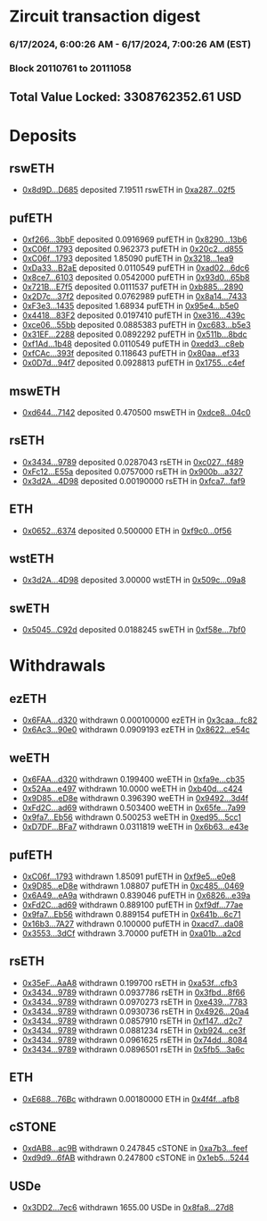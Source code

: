 # Zircuit transaction digest
### 6/17/2024, 6:00:26 AM - 6/17/2024, 7:00:26 AM (EST)
### Block 20110761 to 20111058

## Total Value Locked: 3308762352.61 USD

# Deposits
## rswETH
- [0x8d9D...D685](https://etherscan.io/address/0x8d9De28C0b82EF007E7FF9c92943A46E3435D685) deposited 7.19511 rswETH in [0xa287...02f5](https://etherscan.io/tx/0x8d9De28C0b82EF007E7FF9c92943A46E3435D685)
## pufETH
- [0xf266...3bbF](https://etherscan.io/address/0xf266D4408477AD5281fC2C5D6F4F476d97F03bbF) deposited 0.0916969 pufETH in [0x8290...13b6](https://etherscan.io/tx/0xf266D4408477AD5281fC2C5D6F4F476d97F03bbF)
- [0xC06f...1793](https://etherscan.io/address/0xC06f0351c12e44599dc6491f2C32a8495D4e1793) deposited 0.962373 pufETH in [0x20c2...d855](https://etherscan.io/tx/0xC06f0351c12e44599dc6491f2C32a8495D4e1793)
- [0xC06f...1793](https://etherscan.io/address/0xC06f0351c12e44599dc6491f2C32a8495D4e1793) deposited 1.85090 pufETH in [0x3218...1ea9](https://etherscan.io/tx/0xC06f0351c12e44599dc6491f2C32a8495D4e1793)
- [0xDa33...B2aE](https://etherscan.io/address/0xDa334F6584dE32FA62d34ef6ef689e8a9a09B2aE) deposited 0.0110549 pufETH in [0xad02...6dc6](https://etherscan.io/tx/0xDa334F6584dE32FA62d34ef6ef689e8a9a09B2aE)
- [0x8ce7...6103](https://etherscan.io/address/0x8ce767CD0fB5cDBB391cC855f621d533e8de6103) deposited 0.0542000 pufETH in [0x93d0...65b8](https://etherscan.io/tx/0x8ce767CD0fB5cDBB391cC855f621d533e8de6103)
- [0x721B...E7f5](https://etherscan.io/address/0x721Bc70bb49ebFFb973ED8b7280A67a7B367E7f5) deposited 0.0111537 pufETH in [0xb885...2890](https://etherscan.io/tx/0x721Bc70bb49ebFFb973ED8b7280A67a7B367E7f5)
- [0x2D7c...37f2](https://etherscan.io/address/0x2D7c06f6838ba9308d8BF49dd13EEf235A4437f2) deposited 0.0762989 pufETH in [0x8a14...7433](https://etherscan.io/tx/0x2D7c06f6838ba9308d8BF49dd13EEf235A4437f2)
- [0xF3e3...1435](https://etherscan.io/address/0xF3e3b29157338C0BCA61024c83aFFA2Cc3521435) deposited 1.68934 pufETH in [0x95e4...b5e0](https://etherscan.io/tx/0xF3e3b29157338C0BCA61024c83aFFA2Cc3521435)
- [0x4418...83F2](https://etherscan.io/address/0x44189E583ca84a591c14501A5A39F0E0Eee483F2) deposited 0.0197410 pufETH in [0xe316...439c](https://etherscan.io/tx/0x44189E583ca84a591c14501A5A39F0E0Eee483F2)
- [0xce06...55bb](https://etherscan.io/address/0xce0678315ED8134c08651dD75F4343e0FBf055bb) deposited 0.0885383 pufETH in [0xc683...b5e3](https://etherscan.io/tx/0xce0678315ED8134c08651dD75F4343e0FBf055bb)
- [0x31EF...2288](https://etherscan.io/address/0x31EFE67045Eb9D05FBdb0E72886ffc523f0B2288) deposited 0.0892292 pufETH in [0x511b...8bdc](https://etherscan.io/tx/0x31EFE67045Eb9D05FBdb0E72886ffc523f0B2288)
- [0xf1Ad...1b48](https://etherscan.io/address/0xf1AdE14a962D499e4F4Fd2860203C90f724d1b48) deposited 0.0110549 pufETH in [0xedd3...c8eb](https://etherscan.io/tx/0xf1AdE14a962D499e4F4Fd2860203C90f724d1b48)
- [0xfCAc...393f](https://etherscan.io/address/0xfCAcFa0358BFc5193a21e81Ec5bDCaa6FFf3393f) deposited 0.118643 pufETH in [0x80aa...ef33](https://etherscan.io/tx/0xfCAcFa0358BFc5193a21e81Ec5bDCaa6FFf3393f)
- [0x0D7d...94f7](https://etherscan.io/address/0x0D7d5A49EAf814E567683c3Bb9676Fb04Bd994f7) deposited 0.0928813 pufETH in [0x1755...c4ef](https://etherscan.io/tx/0x0D7d5A49EAf814E567683c3Bb9676Fb04Bd994f7)
## mswETH
- [0xd644...7142](https://etherscan.io/address/0xd64475c64c83aF370b98CfBE08D94a236F9b7142) deposited 0.470500 mswETH in [0xdce8...04c0](https://etherscan.io/tx/0xd64475c64c83aF370b98CfBE08D94a236F9b7142)
## rsETH
- [0x3434...9789](https://etherscan.io/address/0x34349c5569e7B846c3558961552D2202760A9789) deposited 0.0287043 rsETH in [0xc027...f489](https://etherscan.io/tx/0x34349c5569e7B846c3558961552D2202760A9789)
- [0xFc12...E55a](https://etherscan.io/address/0xFc129779A1bB1059b2cA78ff4a9ae591F1B2E55a) deposited 0.0757000 rsETH in [0x900b...a327](https://etherscan.io/tx/0xFc129779A1bB1059b2cA78ff4a9ae591F1B2E55a)
- [0x3d2A...4D98](https://etherscan.io/address/0x3d2A0013d17BBA600eEa7e8A2990c33c999d4D98) deposited 0.00190000 rsETH in [0xfca7...faf9](https://etherscan.io/tx/0x3d2A0013d17BBA600eEa7e8A2990c33c999d4D98)
## ETH
- [0x0652...6374](https://etherscan.io/address/0x06522EEFa8002d2843E79fB57201539f31e76374) deposited 0.500000 ETH in [0xf9c0...0f56](https://etherscan.io/tx/0x06522EEFa8002d2843E79fB57201539f31e76374)
## wstETH
- [0x3d2A...4D98](https://etherscan.io/address/0x3d2A0013d17BBA600eEa7e8A2990c33c999d4D98) deposited 3.00000 wstETH in [0x509c...09a8](https://etherscan.io/tx/0x3d2A0013d17BBA600eEa7e8A2990c33c999d4D98)
## swETH
- [0x5045...C92d](https://etherscan.io/address/0x5045422807906613dC47Dca0405F73E3701bC92d) deposited 0.0188245 swETH in [0xf58e...7bf0](https://etherscan.io/tx/0x5045422807906613dC47Dca0405F73E3701bC92d)
# Withdrawals
## ezETH
- [0x6FAA...d320](https://etherscan.io/address/0x6FAA40d289370156eFAA73Ca08863dB8315Cd320) withdrawn 0.000100000 ezETH in [0x3caa...fc82](https://etherscan.io/tx/0x6FAA40d289370156eFAA73Ca08863dB8315Cd320)
- [0x6Ac3...90e0](https://etherscan.io/address/0x6Ac31260b64Ecc7A5a89476F2E7B75Ba1F1690e0) withdrawn 0.0909193 ezETH in [0x8622...e54c](https://etherscan.io/tx/0x6Ac31260b64Ecc7A5a89476F2E7B75Ba1F1690e0)
## weETH
- [0x6FAA...d320](https://etherscan.io/address/0x6FAA40d289370156eFAA73Ca08863dB8315Cd320) withdrawn 0.199400 weETH in [0xfa9e...cb35](https://etherscan.io/tx/0x6FAA40d289370156eFAA73Ca08863dB8315Cd320)
- [0x52Aa...e497](https://etherscan.io/address/0x52Aa899454998Be5b000Ad077a46Bbe360F4e497) withdrawn 10.0000 weETH in [0xb40d...c424](https://etherscan.io/tx/0x52Aa899454998Be5b000Ad077a46Bbe360F4e497)
- [0x9D85...eD8e](https://etherscan.io/address/0x9D85fc6DfD4A1F0Ed4E32d0F09D9d4bFACdEeD8e) withdrawn 0.396390 weETH in [0x9492...3d4f](https://etherscan.io/tx/0x9D85fc6DfD4A1F0Ed4E32d0F09D9d4bFACdEeD8e)
- [0xFd2C...ad69](https://etherscan.io/address/0xFd2Cd38AdB9Cb3ABae71F806F5c931193cFAad69) withdrawn 0.503400 weETH in [0x65fe...7a99](https://etherscan.io/tx/0xFd2Cd38AdB9Cb3ABae71F806F5c931193cFAad69)
- [0x9fa7...Eb56](https://etherscan.io/address/0x9fa7dAd452F5ea7dCC8b468408E58f189F11Eb56) withdrawn 0.500253 weETH in [0xed95...5cc1](https://etherscan.io/tx/0x9fa7dAd452F5ea7dCC8b468408E58f189F11Eb56)
- [0xD7DF...BFa7](https://etherscan.io/address/0xD7DF7E085214743530afF339aFC420c7c720BFa7) withdrawn 0.0311819 weETH in [0x6b63...e43e](https://etherscan.io/tx/0xD7DF7E085214743530afF339aFC420c7c720BFa7)
## pufETH
- [0xC06f...1793](https://etherscan.io/address/0xC06f0351c12e44599dc6491f2C32a8495D4e1793) withdrawn 1.85091 pufETH in [0xf9e5...e0e8](https://etherscan.io/tx/0xC06f0351c12e44599dc6491f2C32a8495D4e1793)
- [0x9D85...eD8e](https://etherscan.io/address/0x9D85fc6DfD4A1F0Ed4E32d0F09D9d4bFACdEeD8e) withdrawn 1.08807 pufETH in [0xc485...0469](https://etherscan.io/tx/0x9D85fc6DfD4A1F0Ed4E32d0F09D9d4bFACdEeD8e)
- [0x6A49...eA9a](https://etherscan.io/address/0x6A49d51d8c920fcC40b99F424312c5630FD6eA9a) withdrawn 0.839046 pufETH in [0x6826...e39a](https://etherscan.io/tx/0x6A49d51d8c920fcC40b99F424312c5630FD6eA9a)
- [0xFd2C...ad69](https://etherscan.io/address/0xFd2Cd38AdB9Cb3ABae71F806F5c931193cFAad69) withdrawn 0.889100 pufETH in [0xf9df...77ae](https://etherscan.io/tx/0xFd2Cd38AdB9Cb3ABae71F806F5c931193cFAad69)
- [0x9fa7...Eb56](https://etherscan.io/address/0x9fa7dAd452F5ea7dCC8b468408E58f189F11Eb56) withdrawn 0.889154 pufETH in [0x641b...6c71](https://etherscan.io/tx/0x9fa7dAd452F5ea7dCC8b468408E58f189F11Eb56)
- [0x16b3...7A27](https://etherscan.io/address/0x16b351E397a438eD065f8a67E59e56C1f99d7A27) withdrawn 0.100000 pufETH in [0xacd7...da08](https://etherscan.io/tx/0x16b351E397a438eD065f8a67E59e56C1f99d7A27)
- [0x3553...3dCf](https://etherscan.io/address/0x355317b8fFA784Cba6519454f47Ba3Ab447a3dCf) withdrawn 3.70000 pufETH in [0xa01b...a2cd](https://etherscan.io/tx/0x355317b8fFA784Cba6519454f47Ba3Ab447a3dCf)
## rsETH
- [0x35eF...AaA8](https://etherscan.io/address/0x35eF983C0D040E2DeAeFCe5245F7193e01A8AaA8) withdrawn 0.199700 rsETH in [0xa53f...cfb3](https://etherscan.io/tx/0x35eF983C0D040E2DeAeFCe5245F7193e01A8AaA8)
- [0x3434...9789](https://etherscan.io/address/0x34349c5569e7B846c3558961552D2202760A9789) withdrawn 0.0937786 rsETH in [0x3fbd...8f66](https://etherscan.io/tx/0x34349c5569e7B846c3558961552D2202760A9789)
- [0x3434...9789](https://etherscan.io/address/0x34349c5569e7B846c3558961552D2202760A9789) withdrawn 0.0970273 rsETH in [0xe439...7783](https://etherscan.io/tx/0x34349c5569e7B846c3558961552D2202760A9789)
- [0x3434...9789](https://etherscan.io/address/0x34349c5569e7B846c3558961552D2202760A9789) withdrawn 0.0930736 rsETH in [0x4926...20a4](https://etherscan.io/tx/0x34349c5569e7B846c3558961552D2202760A9789)
- [0x3434...9789](https://etherscan.io/address/0x34349c5569e7B846c3558961552D2202760A9789) withdrawn 0.0857910 rsETH in [0xf147...d2c7](https://etherscan.io/tx/0x34349c5569e7B846c3558961552D2202760A9789)
- [0x3434...9789](https://etherscan.io/address/0x34349c5569e7B846c3558961552D2202760A9789) withdrawn 0.0881234 rsETH in [0xb924...ce3f](https://etherscan.io/tx/0x34349c5569e7B846c3558961552D2202760A9789)
- [0x3434...9789](https://etherscan.io/address/0x34349c5569e7B846c3558961552D2202760A9789) withdrawn 0.0961625 rsETH in [0x74dd...8084](https://etherscan.io/tx/0x34349c5569e7B846c3558961552D2202760A9789)
- [0x3434...9789](https://etherscan.io/address/0x34349c5569e7B846c3558961552D2202760A9789) withdrawn 0.0896501 rsETH in [0x5fb5...3a6c](https://etherscan.io/tx/0x34349c5569e7B846c3558961552D2202760A9789)
## ETH
- [0xE688...76Bc](https://etherscan.io/address/0xE688B1263Ba5e79a9C771d77Ed0ea7A1634076Bc) withdrawn 0.00180000 ETH in [0x4f4f...afb8](https://etherscan.io/tx/0xE688B1263Ba5e79a9C771d77Ed0ea7A1634076Bc)
## cSTONE
- [0xdAB8...ac9B](https://etherscan.io/address/0xdAB88563B9D0516F4cE87116d604042E6aA9ac9B) withdrawn 0.247845 cSTONE in [0xa7b3...feef](https://etherscan.io/tx/0xdAB88563B9D0516F4cE87116d604042E6aA9ac9B)
- [0xd9d9...6fAB](https://etherscan.io/address/0xd9d994715192A0fd036ffE4eAbC7F002b23C6fAB) withdrawn 0.247800 cSTONE in [0x1eb5...5244](https://etherscan.io/tx/0xd9d994715192A0fd036ffE4eAbC7F002b23C6fAB)
## USDe
- [0x3DD2...7ec6](https://etherscan.io/address/0x3DD2A596124fc00616861aD56Ba4C3e3364e7ec6) withdrawn 1655.00 USDe in [0x8fa8...27d8](https://etherscan.io/tx/0x3DD2A596124fc00616861aD56Ba4C3e3364e7ec6)
